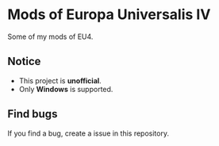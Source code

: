 # **Mods of Europa Universalis IV**

Some of my mods of EU4. 

## Notice

- This project is **unofficial**.
- Only **Windows** is supported.

## Find bugs

If you find a bug, create a issue in this repository.

